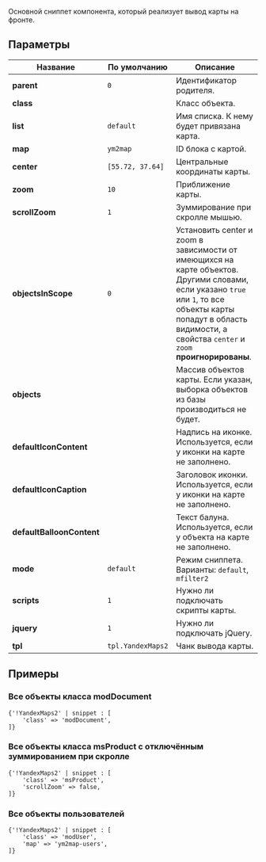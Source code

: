 Основной сниппет компонента, который реализует вывод карты на фронте.

## Параметры

Название					| По умолчанию									| Описание
----------------------------|-----------------------------------------------|------------------------------------------------------------------------------------------
**parent**			        | `0`             								| Идентификатор родителя.
**class**					|    											| Класс объекта.
**list**		     		| `default`    									| Имя списка. К нему будет привязана карта.
**map**		     	    	| `ym2map`    									| ID блока с картой.
**center**		     	    | `[55.72, 37.64]`    							| Центральные координаты карты.
**zoom**		     	    | `10`                							| Приближение карты.
**scrollZoom**		     	| `1`                							| Зуммирование при скролле мышью.
**objectsInScope**		    | `0`                							| Установить center и zoom в зависимости от имеющихся на карте объектов. Другими словами, если указано `true` или `1`, то все объекты карты попадут в область видимости, а свойства `center` и `zoom` **проигнорированы**.
**objects**		     	    |               							    | Массив объектов карты. Если указан, выборка объектов из базы производиться не будет.
**defaultIconContent**		|               							    | Надпись на иконке. Используется, если у иконки на карте не заполнено.
**defaultIconCaption**		|               							    | Заголовок иконки. Используется, если у иконки на карте не заполнено.
**defaultBalloonContent**   |               							    | Текст балуна. Используется, если у объекта на карте не заполнено.
**mode**		     	    | `default`            							| Режим сниппета. Варианты: `default`, `mfilter2`
**scripts**		     	    | `1`            							    | Нужно ли подключать скрипты карты.
**jquery**		     	    | `1`            							    | Нужно ли подключать jQuery.
**tpl**		         	    | `tpl.YandexMaps2`        					    | Чанк вывода карты.

## Примеры
### Все объекты класса modDocument
```
{'!YandexMaps2' | snippet : [
    'class' => 'modDocument',
]}
```

### Все объекты класса msProduct с отключённым зуммированием при скролле
```
{'!YandexMaps2' | snippet : [
    'class' => 'msProduct',
    'scrollZoom' => false,
]}
```

### Все объекты пользователей
```
{'!YandexMaps2' | snippet : [
    'class' => 'modUser',
    'map' => 'ym2map-users',
]}
```
